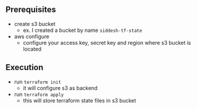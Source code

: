 ## Prerequisites
- create s3 bucket
    - ex. I created a bucket by name `siddesh-tf-state`
- aws configure
    - configure your access key, secret key and region where s3 bucket is located

## Execution
- run `terraform init`
    -   it will configure s3 as backend
- run `terraform apply`
    - this will store terraform state files in s3 bucket

